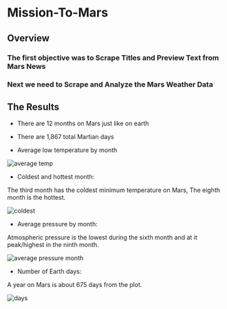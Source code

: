# Mission-To-Mars
## Overview
### The first objective was to Scrape Titles and Preview Text from Mars News
### Next we need to Scrape and Analyze the Mars Weather Data
## The Results

- There are 12 months on Mars just like on earth

- There are 1,867 total Martian days

- Average low temperature by month

![average temp](https://user-images.githubusercontent.com/114125836/221082592-892b9e7a-558d-4f44-bf78-98a94a078d26.PNG)


- Coldest and hottest month:

The third month has the coldest minimum temperature on Mars, The eighth month is the hottest.

![coldest](https://user-images.githubusercontent.com/114125836/221082561-9198b8b8-2c24-4cd4-b408-2e66a7b489cc.PNG)


- Average pressure by month: 
 
Atmospheric pressure is the lowest during the sixth month and at it peak/highest in the ninth month.

![average pressure month](https://user-images.githubusercontent.com/114125836/221082532-2b0db08d-362a-4a05-82ee-a5fee477a3dd.PNG)


- Number of Earth days: 

A year on Mars is about 675 days from the plot.

![days](https://user-images.githubusercontent.com/114125836/221082385-83343825-4def-4468-ba13-df2b7c3eb17c.PNG)


